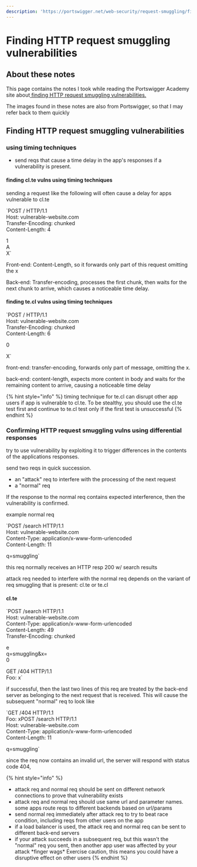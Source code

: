 ```yaml
---
description: 'https://portswigger.net/web-security/request-smuggling/finding'
---
```


# Finding HTTP request smuggling vulnerabilities

## About these notes

This page contains the notes I took while reading the Portswigger Academy site about[ finding HTTP request smuggling vulnerabilities.](https://portswigger.net/web-security/request-smuggling/finding)

The images found in these notes are also from Portswigger, so that I may refer back to them quickly 

## Finding HTTP request smuggling vulnerabilities

### using timing techniques

* send reqs that cause a time delay in the app's responses if a vulnerability is present.

#### finding cl.te vulns using timing techniques

sending a request like the following will often cause a delay for apps vulnerable to cl.te

 `POST / HTTP/1.1  
 Host: vulnerable-website.com  
 Transfer-Encoding: chunked  
 Content-Length: 4  
  
 1  
 A  
 X`

Front-end: Content-Length, so it forwards only part of this request omitting the x

Back-end: Transfer-encoding, processes the first chunk, then waits for the next chunk to arrive, which causes a noticeable time delay.

#### finding te.cl vulns using timing techniques

 `POST / HTTP/1.1  
 Host: vulnerable-website.com  
 Transfer-Encoding: chunked  
 Content-Length: 6  
  
 0  
  
 X`

front-end: transfer-encoding, forwards only part of message, omitting the x.

back-end: content-length, expects more content in body and waits for the remaining content to arrive, causing a noticeable time delay

{% hint style="info" %}
timing technique for te.cl can disrupt other app users if app is vulnerable to cl.te. To be stealthy, you should use the cl.te test first and continue to te.cl test only if the first test is unsuccessful
{% endhint %}

### Confirming HTTP request smuggling vulns using differential responses

try to use vulnerability by exploiting it to trigger differences in the contents of the applications responses. 

send two reqs in quick succession.

* an "attack" req to interfere with the processing of the next request
* a "normal" req

If the response to the normal req contains expected interference, then the vulnerability is confirmed.

example normal req

 `POST /search HTTP/1.1  
 Host: vulnerable-website.com  
 Content-Type: application/x-www-form-urlencoded  
 Content-Length: 11  
  
 q=smuggling`

this req normally receives an HTTP resp 200 w/ search results

attack req needed to interfere with the normal req depends on the variant of req smuggling that is present: cl.te or te.cl

#### cl.te

 `POST /search HTTP/1.1  
 Host: vulnerable-website.com  
 Content-Type: application/x-www-form-urlencoded  
 Content-Length: 49  
 Transfer-Encoding: chunked  
  
 e  
 q=smuggling&x=  
 0  
  
 GET /404 HTTP/1.1  
 Foo: x`

if successful, then the last two lines of this req are treated by the back-end server as belonging to the next request that is received. This will cause the subsequent "normal" req to look like

 `GET /404 HTTP/1.1  
 Foo: xPOST /search HTTP/1.1  
 Host: vulnerable-website.com  
 Content-Type: application/x-www-form-urlencoded  
 Content-Length: 11  
  
 q=smuggling`

since the req now contains an invalid url, the server will respond with status code 404, 

{% hint style="info" %}
* attack req and normal req should be sent on different network connections to prove that vulnerability exists
* attack req and normal req should use same url and parameter names. some apps route reqs to different backends based on url/params
* send normal req immediately after attack req to try to beat race condition, including reqs from other users on the app
* if a load balancer is used, the attack req and normal req can be sent to different back-end servers
* if your attack succeeds in a subsequent req, but this wasn't the "normal" req you sent, then another app user was affected by your attack \*finger wags\* Exercise caution, this means you could have a disruptive effect on other users
{% endhint %}

